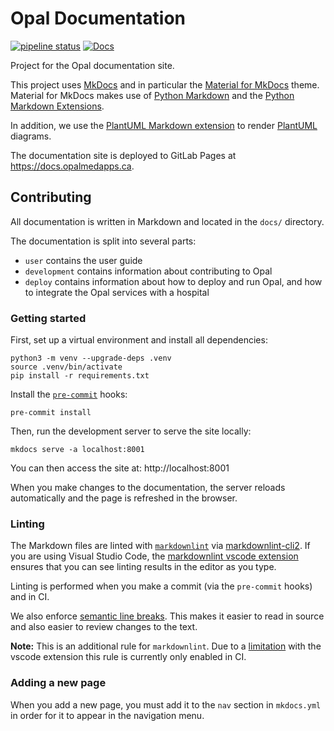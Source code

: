 # Opal Documentation

[![pipeline status](https://gitlab.com/opalmedapps/docs/badges/main/pipeline.svg)](https://gitlab.com/opalmedapps/docs/-/commits/main) [![Docs](https://img.shields.io/badge/docs-available-brightgreen.svg)](https://docs.opalmedapps.ca)

Project for the Opal documentation site.

This project uses [MkDocs](https://www.mkdocs.org) and in particular the [Material for MkDocs](https://squidfunk.github.io/mkdocs-material/) theme.
Material for MkDocs makes use of [Python Markdown](https://python-markdown.github.io/) and the [Python Markdown Extensions](https://facelessuser.github.io/pymdown-extensions/).

In addition, we use the [PlantUML Markdown extension](https://github.com/mikitex70/plantuml-markdown) to render [PlantUML](https://plantuml.com) diagrams.

The documentation site is deployed to GitLab Pages at https://docs.opalmedapps.ca.

## Contributing

All documentation is written in Markdown and located in the `docs/` directory.

The documentation is split into several parts:

* `user` contains the user guide
* `development` contains information about contributing to Opal
* `deploy` contains information about how to deploy and run Opal, and how to integrate the Opal services with a hospital

### Getting started

First, set up a virtual environment and install all dependencies:

```shell
python3 -m venv --upgrade-deps .venv
source .venv/bin/activate
pip install -r requirements.txt
```

Install the [`pre-commit`](https://pre-commit.com/) hooks:

```shell
pre-commit install
```

Then, run the development server to serve the site locally:

```shell
mkdocs serve -a localhost:8001
```

You can then access the site at: http://localhost:8001

When you make changes to the documentation, the server reloads automatically and the page is refreshed in the browser.

### Linting

The Markdown files are linted with [`markdownlint`](https://github.com/DavidAnson/markdownlint) via [markdownlint-cli2](https://github.com/DavidAnson/markdownlint-cli2).
If you are using Visual Studio Code, the [markdownlint vscode extension](https://marketplace.visualstudio.com/items?itemName=DavidAnson.vscode-markdownlint) ensures that you can see linting results in the editor as you type.

Linting is performed when you make a commit (via the `pre-commit` hooks) and in CI.

We also enforce [semantic line breaks](https://sembr.org).
This makes it easier to read in source and also easier to review changes to the text.

**Note:** This is an additional rule for `markdownlint`.
    Due to a [limitation](https://github.com/DavidAnson/vscode-markdownlint/issues/336) with the vscode extension this rule is currently only enabled in CI.

### Adding a new page

When you add a new page, you must add it to the `nav` section in `mkdocs.yml` in order for it to appear in the navigation menu.
